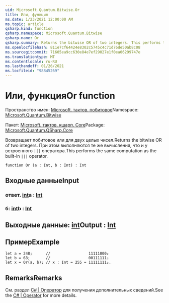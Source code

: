 ```yaml
---
uid: Microsoft.Quantum.Bitwise.Or
title: Или, функция
ms.date: 1/23/2021 12:00:00 AM
ms.topic: article
qsharp.kind: function
qsharp.namespace: Microsoft.Quantum.Bitwise
qsharp.name: Or
qsharp.summary: Returns the bitwise OR of two integers. This performs the same computation as the built-in `|||` operator.
ms.openlocfilehash: 811e7cf64424e8302c5745c4c71d76de50ab8c08
ms.sourcegitcommit: 71605ea9cc630e84e7ef29027e1f0ea06299747e
ms.translationtype: MT
ms.contentlocale: ru-RU
ms.lasthandoff: 01/26/2021
ms.locfileid: "98845269"
---
```

# <a name="or-function"></a><span data-ttu-id="7e89d-102">Или, функция</span><span class="sxs-lookup"><span data-stu-id="7e89d-102">Or function</span></span>

<span data-ttu-id="7e89d-103">Пространство имен: [Microsoft. тактов. побитовое](xref:Microsoft.Quantum.Bitwise)</span><span class="sxs-lookup"><span data-stu-id="7e89d-103">Namespace: [Microsoft.Quantum.Bitwise](xref:Microsoft.Quantum.Bitwise)</span></span>

<span data-ttu-id="7e89d-104">Пакет: [Microsoft. тактов. кшарп. Core](https://nuget.org/packages/Microsoft.Quantum.QSharp.Core)</span><span class="sxs-lookup"><span data-stu-id="7e89d-104">Package: [Microsoft.Quantum.QSharp.Core](https://nuget.org/packages/Microsoft.Quantum.QSharp.Core)</span></span>


<span data-ttu-id="7e89d-105">Возвращает побитовое или для двух целых чисел.</span><span class="sxs-lookup"><span data-stu-id="7e89d-105">Returns the bitwise OR of two integers.</span></span>
<span data-ttu-id="7e89d-106">При этом выполняются те же вычисления, что и у встроенного `|||` оператора.</span><span class="sxs-lookup"><span data-stu-id="7e89d-106">This performs the same computation as the built-in `|||` operator.</span></span>

```qsharp
function Or (a : Int, b : Int) : Int
```


## <a name="input"></a><span data-ttu-id="7e89d-107">Входные данные</span><span class="sxs-lookup"><span data-stu-id="7e89d-107">Input</span></span>

### <a name="a--int"></a><span data-ttu-id="7e89d-108">ответ. [int](xref:microsoft.quantum.lang-ref.int)</span><span class="sxs-lookup"><span data-stu-id="7e89d-108">a : [Int](xref:microsoft.quantum.lang-ref.int)</span></span>




### <a name="b--int"></a><span data-ttu-id="7e89d-109">б: [int](xref:microsoft.quantum.lang-ref.int)</span><span class="sxs-lookup"><span data-stu-id="7e89d-109">b : [Int](xref:microsoft.quantum.lang-ref.int)</span></span>





## <a name="output--int"></a><span data-ttu-id="7e89d-110">Выходные данные: [int](xref:microsoft.quantum.lang-ref.int)</span><span class="sxs-lookup"><span data-stu-id="7e89d-110">Output : [Int](xref:microsoft.quantum.lang-ref.int)</span></span>



## <a name="example"></a><span data-ttu-id="7e89d-111">Пример</span><span class="sxs-lookup"><span data-stu-id="7e89d-111">Example</span></span>

```qsharp
let a = 248;      //                 11111000₂
let b = 63;       //                 00111111₂
let x = Or(a, b); // x : Int = 255 = 11111111₂.
```

## <a name="remarks"></a><span data-ttu-id="7e89d-112">Remarks</span><span class="sxs-lookup"><span data-stu-id="7e89d-112">Remarks</span></span>

<span data-ttu-id="7e89d-113">См. раздел [C# | Оператор](https://docs.microsoft.com/dotnet/csharp/language-reference/operators/or-operator) для получения дополнительных сведений.</span><span class="sxs-lookup"><span data-stu-id="7e89d-113">See the [C# | Operator](https://docs.microsoft.com/dotnet/csharp/language-reference/operators/or-operator) for more details.</span></span>